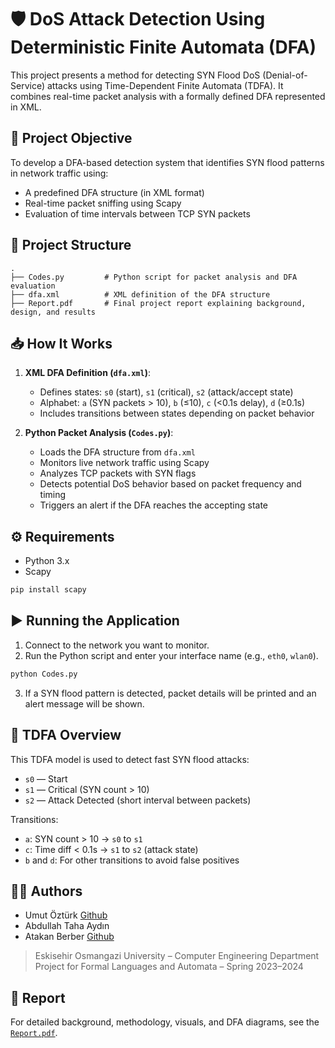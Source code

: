 
# 🛡️ DoS Attack Detection Using Deterministic Finite Automata (DFA)

This project presents a method for detecting SYN Flood DoS (Denial-of-Service) attacks using Time-Dependent Finite Automata (TDFA). It combines real-time packet analysis with a formally defined DFA represented in XML.

## 📌 Project Objective

To develop a DFA-based detection system that identifies SYN flood patterns in network traffic using:

- A predefined DFA structure (in XML format)
- Real-time packet sniffing using Scapy
- Evaluation of time intervals between TCP SYN packets

## 📁 Project Structure

```
.
├── Codes.py         # Python script for packet analysis and DFA evaluation
├── dfa.xml          # XML definition of the DFA structure
├── Report.pdf       # Final project report explaining background, design, and results
```

## 📥 How It Works

1. **XML DFA Definition (`dfa.xml`)**:
   - Defines states: `s0` (start), `s1` (critical), `s2` (attack/accept state)
   - Alphabet: `a` (SYN packets > 10), `b` (≤10), `c` (<0.1s delay), `d` (≥0.1s)
   - Includes transitions between states depending on packet behavior

2. **Python Packet Analysis (`Codes.py`)**:
   - Loads the DFA structure from `dfa.xml`
   - Monitors live network traffic using Scapy
   - Analyzes TCP packets with SYN flags
   - Detects potential DoS behavior based on packet frequency and timing
   - Triggers an alert if the DFA reaches the accepting state

## ⚙️ Requirements

- Python 3.x
- Scapy
```bash
pip install scapy
```

## ▶️ Running the Application

1. Connect to the network you want to monitor.
2. Run the Python script and enter your interface name (e.g., `eth0`, `wlan0`).
```bash
python Codes.py
```
3. If a SYN flood pattern is detected, packet details will be printed and an alert message will be shown.

## 🧠 TDFA Overview

This TDFA model is used to detect fast SYN flood attacks:

- `s0` — Start
- `s1` — Critical (SYN count > 10)
- `s2` — Attack Detected (short interval between packets)

Transitions:
- `a`: SYN count > 10 → `s0` to `s1`
- `c`: Time diff < 0.1s → `s1` to `s2` (attack state)
- `b` and `d`: For other transitions to avoid false positives

## 👨‍💻 Authors

- Umut Öztürk  [Github](https://github.com/umtoztrk)
- Abdullah Taha Aydın  
- Atakan Berber [Github](https://github.com/aetherr07)   

> Eskisehir Osmangazi University – Computer Engineering Department  
> Project for Formal Languages and Automata – Spring 2023–2024

## 📄 Report

For detailed background, methodology, visuals, and DFA diagrams, see the [`Report.pdf`](./Report.pdf).

